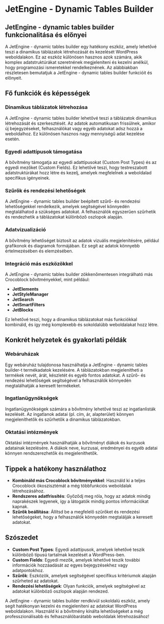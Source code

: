 # JetEngine - Dynamic Tables Builder

## JetEngine - dynamic tables builder funkcionalitása és előnyei

A JetEngine - dynamic tables builder egy hatékony eszköz, amely lehetővé teszi a dinamikus táblázatok létrehozását és kezelését WordPress weboldalakon. Ez az eszköz különösen hasznos azok számára, akik komplex adatstruktúrákat szeretnének megjeleníteni és kezelni anélkül, hogy programozási ismeretekkel rendelkeznének. Az alábbiakban részletesen bemutatjuk a JetEngine - dynamic tables builder funkcióit és előnyeit.

## Fő funkciók és képességek

### Dinamikus táblázatok létrehozása

A JetEngine - dynamic tables builder lehetővé teszi a táblázatok dinamikus létrehozását és szerkesztését. Az adatok automatikusan frissülnek, amikor új bejegyzéseket, felhasználókat vagy egyéb adatokat adsz hozzá a weboldalhoz. Ez különösen hasznos nagy mennyiségű adat kezelése esetén.

### Egyedi adattípusok támogatása

A bővítmény támogatja az egyedi adattípusokat (Custom Post Types) és az egyedi mezőket (Custom Fields). Ez lehetővé teszi, hogy testreszabott adatstruktúrákat hozz létre és kezelj, amelyek megfelelnek a weboldalad specifikus igényeinek.

### Szűrők és rendezési lehetőségek

A JetEngine - dynamic tables builder beépített szűrő- és rendezési lehetőségekkel rendelkezik, amelyek segítségével könnyedén megtalálhatod a szükséges adatokat. A felhasználók egyszerűen szűrhetik és rendezhetik a táblázatokat különböző oszlopok alapján.

### Adatvizualizáció

A bővítmény lehetőséget biztosít az adatok vizuális megjelenítésére, például grafikonok és diagramok formájában. Ez segít az adatok könnyebb értelmezésében és elemzésében.

### Integráció más eszközökkel

A JetEngine - dynamic tables builder zökkenőmentesen integrálható más Crocoblock bővítményekkel, mint például:
- **JetElements**
- **JetStyleManager**
- **JetSearch**
- **JetSmartFilters**
- **JetBlocks**

Ez lehetővé teszi, hogy a dinamikus táblázatokat más funkciókkal kombináld, és így még komplexebb és sokoldalúbb weboldalakat hozz létre.

## Konkrét helyzetek és gyakorlati példák

### Webáruházak

Egy webáruház tulajdonosa használhatja a JetEngine - dynamic tables builder-t termékadatok kezelésére. A táblázatokban megjelenítheti a termékek nevét, árát, készletét és egyéb fontos adatokat. A szűrő- és rendezési lehetőségek segítségével a felhasználók könnyedén megtalálhatják a keresett termékeket.

### Ingatlanügynökségek

Ingatlanügynökségek számára a bővítmény lehetővé teszi az ingatlanlisták kezelését. Az ingatlanok adatai (pl. cím, ár, alapterület) könnyen megjeleníthetők és szűrhetők a dinamikus táblázatokban.

### Oktatási intézmények

Oktatási intézmények használhatják a bővítményt diákok és kurzusok adatainak kezelésére. A diákok neve, kurzusai, eredményei és egyéb adatai könnyen rendszerezhetők és megjeleníthetők.

## Tippek a hatékony használathoz

- **Kombináld más Crocoblock bővítményekkel**: Használd ki a teljes Crocoblock ökoszisztémát a még többfunkciós weboldalak létrehozásához.
- **Rendszeres adatfrissítés**: Győződj meg róla, hogy az adatok mindig naprakészek legyenek, így a látogatók mindig pontos információkat kapnak.
- **Szűrők beállítása**: Állítsd be a megfelelő szűrőket és rendezési lehetőségeket, hogy a felhasználók könnyedén megtalálják a keresett adatokat.

## Szószedet

- **Custom Post Types**: Egyedi adattípusok, amelyek lehetővé teszik különböző típusú tartalmak kezelését a WordPress-ben.
- **Custom Fields**: Egyedi mezők, amelyek lehetővé teszik további információk hozzáadását az egyes bejegyzésekhez vagy adatpontokhoz.
- **Szűrők**: Eszközök, amelyek segítségével specifikus kritériumok alapján szűrheted az adatokat.
- **Rendezési lehetőségek**: Olyan funkciók, amelyek segítségével az adatokat különböző oszlopok alapján rendezed.

A JetEngine - dynamic tables builder rendkívül sokoldalú eszköz, amely segít hatékonyan kezelni és megjeleníteni az adatokat WordPress weboldalakon. Használd ki a bővítmény kínálta lehetőségeket a még professzionálisabb és felhasználóbarátabb weboldalak létrehozásához!